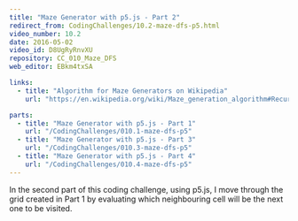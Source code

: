 ```yaml
---
title: "Maze Generator with p5.js - Part 2"
redirect_from: CodingChallenges/10.2-maze-dfs-p5.html
video_number: 10.2
date: 2016-05-02
video_id: D8UgRyRnvXU
repository: CC_010_Maze_DFS
web_editor: EBkm4txSA

links:
  - title: "Algorithm for Maze Generators on Wikipedia"
    url: "https://en.wikipedia.org/wiki/Maze_generation_algorithm#Recursive_backtracker"

parts:
  - title: "Maze Generator with p5.js - Part 1"
    url: "/CodingChallenges/010.1-maze-dfs-p5"
  - title: "Maze Generator with p5.js - Part 3"
    url: "/CodingChallenges/010.3-maze-dfs-p5"
  - title: "Maze Generator with p5.js - Part 4"
    url: "/CodingChallenges/010.4-maze-dfs-p5"
---
```


In the second part of this coding challenge, using p5.js, I move through the grid created in Part 1 by evaluating which neighbouring cell will be the next one to be visited.
